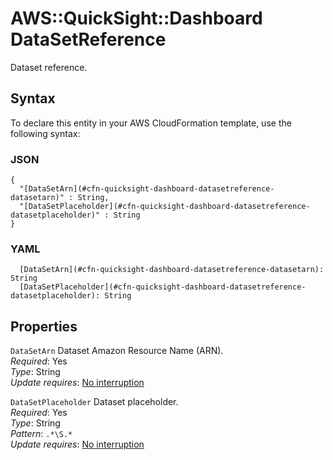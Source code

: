 # AWS::QuickSight::Dashboard DataSetReference<a name="aws-properties-quicksight-dashboard-datasetreference"></a>

Dataset reference\.

## Syntax<a name="aws-properties-quicksight-dashboard-datasetreference-syntax"></a>

To declare this entity in your AWS CloudFormation template, use the following syntax:

### JSON<a name="aws-properties-quicksight-dashboard-datasetreference-syntax.json"></a>

```
{
  "[DataSetArn](#cfn-quicksight-dashboard-datasetreference-datasetarn)" : String,
  "[DataSetPlaceholder](#cfn-quicksight-dashboard-datasetreference-datasetplaceholder)" : String
}
```

### YAML<a name="aws-properties-quicksight-dashboard-datasetreference-syntax.yaml"></a>

```
  [DataSetArn](#cfn-quicksight-dashboard-datasetreference-datasetarn): String
  [DataSetPlaceholder](#cfn-quicksight-dashboard-datasetreference-datasetplaceholder): String
```

## Properties<a name="aws-properties-quicksight-dashboard-datasetreference-properties"></a>

`DataSetArn`  <a name="cfn-quicksight-dashboard-datasetreference-datasetarn"></a>
Dataset Amazon Resource Name \(ARN\)\.  
*Required*: Yes  
*Type*: String  
*Update requires*: [No interruption](https://docs.aws.amazon.com/AWSCloudFormation/latest/UserGuide/using-cfn-updating-stacks-update-behaviors.html#update-no-interrupt)

`DataSetPlaceholder`  <a name="cfn-quicksight-dashboard-datasetreference-datasetplaceholder"></a>
Dataset placeholder\.  
*Required*: Yes  
*Type*: String  
*Pattern*: `.*\S.*`  
*Update requires*: [No interruption](https://docs.aws.amazon.com/AWSCloudFormation/latest/UserGuide/using-cfn-updating-stacks-update-behaviors.html#update-no-interrupt)